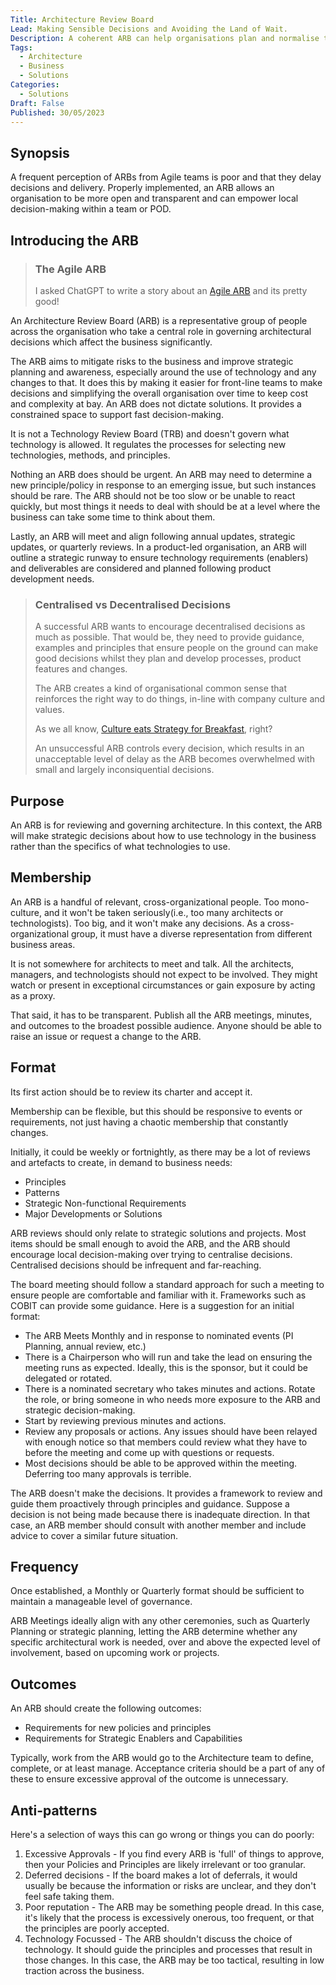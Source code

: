 ```yaml
---
Title: Architecture Review Board
Lead: Making Sensible Decisions and Avoiding the Land of Wait.
Description: A coherent ARB can help organisations plan and normalise technology decisions. It can also create a situation where nothing happens, and work goes to die.
Tags:
  - Architecture
  - Business
  - Solutions
Categories:
  - Solutions
Draft: False
Published: 30/05/2023
---
```

## Synopsis

A frequent perception of ARBs from Agile teams is poor and that they delay decisions and delivery. Properly implemented, an ARB allows an organisation to be more open and transparent and can empower local decision-making within a team or POD.

## Introducing the ARB

> ### The Agile ARB
>
> I asked ChatGPT to write a story about an [Agile ARB](xref:the-agile-arb) and its pretty good!

An Architecture Review Board (ARB) is a representative group of people across the organisation who take a central role in governing architectural decisions which affect the business significantly.

The ARB aims to mitigate risks to the business and improve strategic planning and awareness, especially around the use of technology and any changes to that. It does this by making it easier for front-line teams to make decisions and simplifying the overall organisation over time to keep cost and complexity at bay. An ARB does not dictate solutions. It provides a constrained space to support fast decision-making.

It is not a Technology Review Board (TRB) and doesn't govern what technology is allowed. It regulates the processes for selecting new technologies, methods, and principles.

Nothing an ARB does should be urgent. An ARB may need to determine a new principle/policy in response to an emerging issue, but such instances should be rare. The ARB should not be too slow or be unable to react quickly, but most things it needs to deal with should be at a level where the business can take some time to think about them.

Lastly, an ARB will meet and align following annual updates, strategic updates, or quarterly reviews. In a product-led organisation, an ARB will outline a strategic runway to ensure technology requirements (enablers) and deliverables are considered and planned following product development needs.

> ### Centralised vs Decentralised Decisions
>
> A successful ARB wants to encourage decentralised decisions as much as possible. That would be, they need to provide guidance, examples and principles that ensure people on the ground can make good decisions whilst they plan and develop processes, product features and changes.
>
>The ARB creates a kind of organisational common sense that reinforces the right way to do things, in-line with company culture and values.
>
> As we all know, [Culture eats Strategy for Breakfast](https://www.thealternativeboard.com/blog/culture-eats-strategy), right?
>
> An unsuccessful ARB controls every decision, which results in an unacceptable level of delay as the ARB becomes overwhelmed with small and largely inconsiquential decisions.

## Purpose

An ARB is for reviewing and governing architecture. In this context, the ARB will make strategic decisions about how to use technology in the business rather than the specifics of what technologies to use.

## Membership

An ARB is a handful of relevant, cross-organizational people. Too mono-culture, and it won't be taken seriously(i.e., too many architects or technologists). Too big, and it won't make any decisions. As a cross-organizational group, it must have a diverse representation from different business areas.

It is not somewhere for architects to meet and talk. All the architects, managers, and technologists should not expect to be involved. They might watch or present in exceptional circumstances or gain exposure by acting as a proxy.

That said, it has to be transparent. Publish all the ARB meetings, minutes, and outcomes to the broadest possible audience. Anyone should be able to raise an issue or request a change to the ARB.

## Format

Its first action should be to review its charter and accept it.

Membership can be flexible, but this should be responsive to events or requirements, not just having a chaotic membership that constantly changes.

Initially, it could be weekly or fortnightly, as there may be a lot of reviews and artefacts to create, in demand to business needs:

* Principles
* Patterns
* Strategic Non-functional Requirements
* Major Developments or Solutions

ARB reviews should only relate to strategic solutions and projects. Most items should be small enough to avoid the ARB, and the ARB should encourage local decision-making over trying to centralise decisions. Centralised decisions should be infrequent and far-reaching.

The board meeting should follow a standard approach for such a meeting to ensure people are comfortable and familiar with it. Frameworks such as COBIT can provide some guidance. Here is a suggestion for an initial format:

* The ARB Meets Monthly and in response to nominated events (PI Planning, annual review, etc.)
* There is a Chairperson who will run and take the lead on ensuring the meeting runs as expected. Ideally, this is the sponsor, but it could be delegated or rotated.
* There is a nominated secretary who takes minutes and actions. Rotate the role, or bring someone in who needs more exposure to the ARB and strategic decision-making.
* Start by reviewing previous minutes and actions.
* Review any proposals or actions. Any issues should have been relayed with enough notice so that members could review what they have to before the meeting and come up with questions or requests.
* Most decisions should be able to be approved within the meeting. Deferring too many approvals is terrible.

The ARB doesn't make the decisions. It provides a framework to review and guide them proactively through principles and guidance. Suppose a decision is not being made because there is inadequate direction. In that case, an ARB member should consult with another member and include advice to cover a similar future situation.

## Frequency

Once established, a Monthly or Quarterly format should be sufficient to maintain a manageable level of governance.

ARB Meetings ideally align with any other ceremonies, such as Quarterly Planning or strategic planning, letting the ARB determine whether any specific architectural work is needed, over and above the expected level of involvement, based on upcoming work or projects.

## Outcomes

An ARB should create the following outcomes:

* Requirements for new policies and principles
* Requirements for Strategic Enablers and Capabilities

Typically, work from the ARB would go to the Architecture team to define, complete, or at least manage. Acceptance criteria should be a part of any of these to ensure excessive approval of the outcome is unnecessary.

## Anti-patterns

Here's a selection of ways this can go wrong or things you can do poorly:

1. Excessive Approvals - If you find every ARB is 'full' of things to approve, then your Policies and Principles are likely irrelevant or too granular.
2. Deferred decisions - If the board makes a lot of deferrals, it would usually be because the information or risks are unclear, and they don't feel safe taking them.
3. Poor reputation - The ARB may be something people dread. In this case, it's likely that the process is excessively onerous, too frequent, or that the principles are poorly accepted.
4. Technology Focussed - The ARB shouldn't discuss the choice of technology. It should guide the principles and processes that result in those changes. In this case, the ARB may be too tactical, resulting in low traction across the business.
